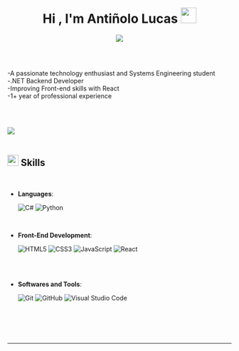 
<h1 align="center"><b>Hi , I'm Antiñolo Lucas </b><img src="https://media.giphy.com/media/hvRJCLFzcasrR4ia7z/giphy.gif" width="35"></h1>

<!--  -->
<p align="center">
  <a href="https://github.com/DenverCoder1/readme-typing-svg"><img src="https://readme-typing-svg.herokuapp.com?font=Time+New+Roman&color=cyan&size=25&center=true&vCenter=true&width=600&height=100&lines=Assalamu+O+Alaikum+Warahmatullah..&hearts;++;Self-taught+Front-End+Developer,;Computer+Science+Student,;CTF+Newbie,;Active+Learner/Researcher,;Love+to+learn+new+stuffs..<3"></a>
</p>


<br>


<br>

-A passionate technology enthusiast and Systems Engineering student <br>
-.NET Backend Developer <br>
-Improving Front-end skills with React <br>
-1+ year of professional experience

<br><br>

<img src="https://user-images.githubusercontent.com/73097560/115834477-dbab4500-a447-11eb-908a-139a6edaec5c.gif"><br><br>

## <img src="https://media2.giphy.com/media/QssGEmpkyEOhBCb7e1/giphy.gif?cid=ecf05e47a0n3gi1bfqntqmob8g9aid1oyj2wr3ds3mg700bl&rid=giphy.gif" width ="25"><b> Skills</b>
<br>

<p align="center">

- **Languages**:
    
    ![C#](https://img.shields.io/badge/C%20-%232370ED.svg?style=for-the-badge&logo=c&logoColor=white)
    ![Python](https://img.shields.io/badge/Python%20-%2314354C.svg?style=for-the-badge&logo=python&logoColor=white)

<br>   
    
- **Front-End Development**:

   ![HTML5](https://img.shields.io/badge/HTML5%20-%23E34F26.svg?style=for-the-badge&logo=html5&logoColor=white)
   ![CSS3](https://img.shields.io/badge/CSS%20-%231572B6.svg?style=for-the-badge&logo=css3&logoColor=white)
   ![JavaScript](https://img.shields.io/badge/JavaScript%20-%23F7DF1E.svg?style=for-the-badge&logo=javascript&logoColor=black)
   ![React](https://img.shields.io/badge/JavaScript%20-%23F7DF1E.svg?style=for-the-badge&logo=javascript&logoColor=black)

<br>


<br>

- **Softwares and Tools**:

    ![Git](https://img.shields.io/badge/git-%23F05033.svg?style=for-the-badge&logo=git&logoColor=white)
    ![GitHub](https://img.shields.io/badge/github-%23121011.svg?style=for-the-badge&logo=github&logoColor=white)
    ![Visual Studio Code](https://img.shields.io/badge/Visual%20Studio%20Code-0078d7.svg?style=for-the-badge&logo=visual-studio-code&logoColor=white)

<br>

</p>

<br>
<br>

-----

<br>

